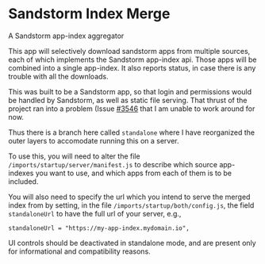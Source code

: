 # Sandstorm Index Merge
A Sandstorm app-index aggregator

This app will selectively download sandstorm apps from multiple sources, each of which
implements the Sandstorm app-index api.  Those apps will be combined into a single app-index.  It also reports status, in case there is any trouble with all the downloads.

This was built to be a Sandstorm app, so that login and permissions would be handled
by Sandstorm, as well as static file serving.  That thrust of the project ran into
a problem (Issue [#3546](https://github.com/sandstorm-io/sandstorm/issues/3546) that I
am unable to work around for now.

Thus there is a branch here called `standalone` where I have reorganized the outer
layers to accomodate running this on a server.

To use this, you will need to alter the file `/imports/startup/server/manifest.js` to
describe which source app-indexes you want to use, and which apps from each of them is
to be included.

You will also need to specify the url which you intend to serve the merged index from by
setting, in the file `/imports/startup/both/config.js`, the field `standaloneUrl` to have the full url of your server, e.g.,

```
standaloneUrl = "https://my-app-index.mydomain.io",
```

UI controls should be deactivated in standalone mode, and are present only for informational and compatibility reasons.
